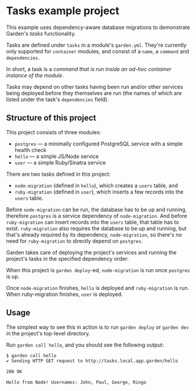# Tasks example project

This example uses dependency-aware database migrations to demonstrate Garden's _tasks_ functionality.

Tasks are defined under `tasks` in a module's `garden.yml`. They're currently only supported for `container` modules, and consist of a `name`, a `command` and `dependencies`.

In short, a task is a _command that is run inside an ad-hoc container instance of the module_.

Tasks may depend on other tasks having been run and/or other services being deployed before they themselves are run (the names of which are listed under the task's `dependencies` field).

## Structure of this project

This project consists of three modules:

- `postgres` — a minimally configured PostgreSQL service with a simple health check
- `hello` — a simple JS/Node service
- `user` — a simple Ruby/Sinatra service

There are two tasks defined in this project:
- `node-migration` (defined in `hello`), which creates a `users` table, and
- `ruby-migration` (defined in `user`), which inserts a few records into the `users` table.

Before `node-migration` can be run, the database has to be up and running, therefore `postgres` is a service dependency of `node-migration`. And before `ruby-migration` can insert records into the `users` table, that table has to exist. `ruby-migration` also requires the database to be up and running, but that's already required by its dependency, `node-migration`, so there's no need for `ruby-migration` to directly depend on `postgres`.

Garden takes care of deploying the project's services and running the project's tasks in the specified dependency order:

When this project is `garden deploy`-ed, `node-migration` is run once `postgres` is up.

Once `node-migration` finishes, `hello` is deployed and `ruby-migration` is run. When ruby-migration finishes, `user` is deployed.

## Usage

The simplest way to see this in action is to run `garden deploy` or `garden dev` in the project's top-level directory.

Run `garden call hello`, and you should see the following output:
```sh
$ garden call hello
✔ Sending HTTP GET request to http://tasks.local.app.garden/hello

200 OK

Hello from Node! Usernames: John, Paul, George, Ringo
```
